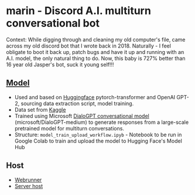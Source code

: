 # marin - Discord A.I. multiturn conversational bot
Context: While digging through and cleaning my old computer's file, came across my old discord bot that I wrote back in 2018. Naturally - I feel obligate to boot it back up, patch bugs and have it up and running with an A.I. model, the only natural thing to do. Now, this baby is 727% better than 16 year old Jasper's bot, suck it young self!!!

## [Model](https://github.com/wluxie/DialoGPT-medium-marin/tree/master/DialoGPT-data)
- Used and based on [Huggingface](https://huggingface.co/microsoft/DialoGPT-medium) pytorch-transformer and OpenAI GPT-2, sourcing data extraction script, model training.
- Data set from [Kaggle](https://www.kaggle.com/)
- Trained using Microsoft [DialoGPT conversational model](https://huggingface.co/microsoft/DialoGPT-medium) (microsoft/DialoGPT-medium) to generate responses from a large-scale pretrained model for multiturn conversations. 
- Structure: `model_train_upload_workflow.ipyb` - Notebook to be run in Google Colab to train and upload the model to Hugging Face's Model Hub

## Host
- [Webrunner](https://replit.com/@jasperskypez/marin#index.js)
- [Server host](https://uptimerobot.com/dashboard?ref=website-header#791381619)
